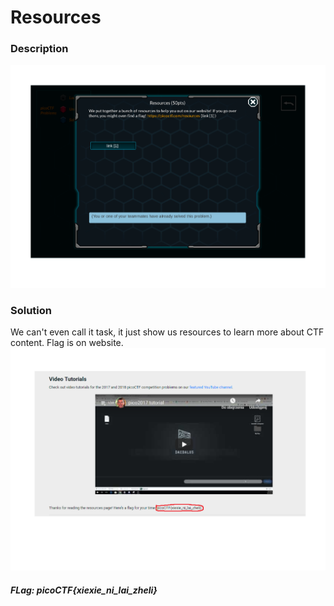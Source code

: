 # Resources

### Description

![alt text](https://github.com/JakubK64/CTF-writeups/blob/master/picoCTF/Resources/task.png)

### Solution

We can't even call it task, it just show us resources to learn more about CTF content. Flag is on website.
![alt text](https://github.com/JakubK64/CTF-writeups/blob/master/picoCTF/Resources/Solution.png)

#### *FLag: picoCTF{xiexie_ni_lai_zheli}*
